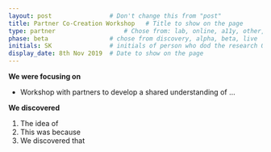 ```yaml
---
layout: post                # Don't change this from "post"
title: Partner Co-Creation Workshop   # Title to show on the page
type: partner                   # Chose from: lab, online, a11y, other, partner
phase: beta                 # chose from discovery, alpha, beta, live
initials: SK                # initials of person who dod the research OR who uploaded it to this site
display_date: 8th Nov 2019  # Date to show on the page
---
```


**We were focusing on**
- Workshop with partners to develop a shared understanding of ...


**We discovered**

1. The idea of
2. This was because
3. We discovered that
<!--more-->
